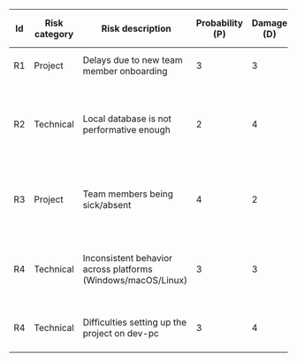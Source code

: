 | Id | Risk category | Risk description | Probability (P) | Damage (D) | Risk score (PxD) | Mitigation strategy | Indicator | Contingency plan | Status | Responsible | Update date |
|----|---------------|------------------|-----------------|------------|------------------|---------------------|-----------|------------------|--------|-------------|-------------|
| R1 | Project | Delays due to new team member onboarding | 3 | 3 | 9 | onboarding documentation; check-ins | missed sprint goals | reassign tasks | Active | Luca Grimm | 22.04.2025 |
| R2 | Technical | Local database is not performative enough | 2 | 4 | 8 | test with large datasets; optimize queries | slow response times | refactor queries; switch to a more performant database engine | Monitored | Julius Göler | 22.04.2025 |
| R3 | Project | Team members being sick/absent | 4 | 2 | 8 | distribute knowledge; buffer in planning; good documentation | | reassign tasks; adjust sprint scope; reevaluate priority of tasks | Active | Julius Göler | 22.04.2025 |
| R4 | Technical | Inconsistent behavior across platforms (Windows/macOS/Linux) | 3 | 3 | 9 | cross-platform testing; platform-independent libraries | bug reports that are specific to a platform | prioritize platform-specific fixes | Monitored | Luca Grimm | 22.04.2025 |
| R4 | Technical | Difficulties setting up the project on dev-pc | 3 | 4 | 12 | good documentation for the setup; help setting up | can not develop | help from other team members | Mitigating | Luca Grimm | 08.05.2025 |
